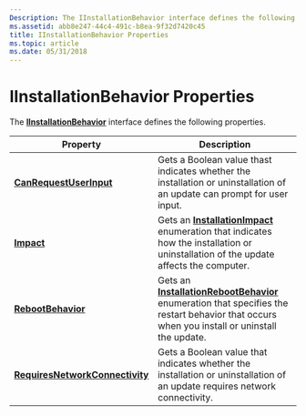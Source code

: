 ```yaml
---
Description: The IInstallationBehavior interface defines the following properties.
ms.assetid: abb8e247-44c4-491c-b8ea-9f32d7420c45
title: IInstallationBehavior Properties
ms.topic: article
ms.date: 05/31/2018
---
```


# IInstallationBehavior Properties

The [**IInstallationBehavior**](/windows/desktop/api/Wuapi/nn-wuapi-iinstallationbehavior) interface defines the following properties.



| Property                                                                                 | Description                                                                                                                                                                    |
|------------------------------------------------------------------------------------------|--------------------------------------------------------------------------------------------------------------------------------------------------------------------------------|
| [**CanRequestUserInput**](/windows/desktop/api/Wuapi/nf-wuapi-iinstallationbehavior-get_canrequestuserinput)                 | Gets a Boolean value thast indicates whether the installation or uninstallation of an update can prompt for user input.                                                        |
| [**Impact**](/windows/desktop/api/Wuapi/nf-wuapi-iinstallationbehavior-get_impact)                                           | Gets an [**InstallationImpact**](/windows/win32/api/wuapi/ne-wuapi-installationimpact) enumeration that indicates how the installation or uninstallation of the update affects the computer.                 |
| [**RebootBehavior**](/windows/desktop/api/Wuapi/nf-wuapi-iinstallationbehavior-get_rebootbehavior)                           | Gets an [**InstallationRebootBehavior**](/windows/win32/api/wuapi/ne-wuapi-installationrebootbehavior) enumeration that specifies the restart behavior that occurs when you install or uninstall the update. |
| [**RequiresNetworkConnectivity**](/windows/desktop/api/Wuapi/nf-wuapi-iinstallationbehavior-get_requiresnetworkconnectivity) | Gets a Boolean value that indicates whether the installation or uninstallation of an update requires network connectivity.                                                     |



 

 

 



